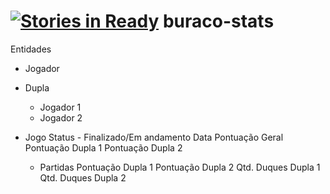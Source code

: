 [![Stories in Ready](https://badge.waffle.io/ssatorres/buraco-stats.png?label=ready&title=Ready)](https://waffle.io/ssatorres/buraco-stats)
buraco-stats
============

Entidades

- Jogador
- Dupla
  - Jogador 1
  - Jogador 2

- Jogo
  Status - Finalizado/Em andamento
  Data
  Pontuação Geral
  Pontuação Dupla 1
  Pontuação Dupla 2
  - Partidas
    Pontuação Dupla 1
    Pontuação Dupla 2
    Qtd. Duques Dupla 1
    Qtd. Duques Dupla 2